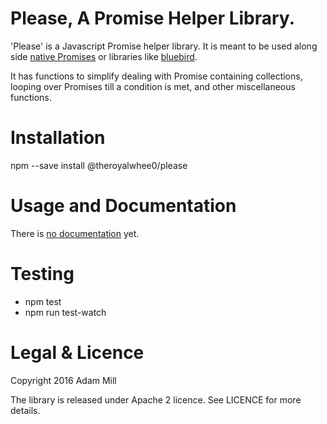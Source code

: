 # Please, A Promise Helper Library.
'Please' is a Javascript Promise helper library. It is meant to be used along side [native Promises](https://developer.mozilla.org/en-US/docs/Web/JavaScript/Reference/Global_Objects/Promise) or libraries like [bluebird](http://bluebirdjs.com/).

It has functions to simplify dealing with Promise containing collections, looping over Promises till a condition is met, and other miscellaneous functions.

# Installation
npm --save install @theroyalwhee0/please

# Usage and Documentation
There is [no documentation](https://github.com/theroyalwhee0/please/issues/1) yet.

# Testing
- npm test
- npm run test-watch

# Legal & Licence
Copyright 2016 Adam Mill

The library is released under Apache 2 licence.  See LICENCE for more details.
